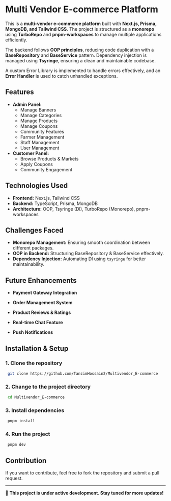 # Multi Vendor E-commerce Platform

This is a **multi-vendor e-commerce platform** built with **Next.js, Prisma, MongoDB, and Tailwind CSS**. The project is structured as a **monorepo** using **TurboRepo** and **pnpm-workspaces** to manage multiple applications efficiently.

The backend follows **OOP principles**, reducing code duplication with a **BaseRepository** and **BaseService** pattern. Dependency injection is managed using **Tsyringe**, ensuring a clean and maintainable codebase.

A custom Error Library is implemented to handle errors effectively, and an **Error Handler** is used to catch unhandled exceptions.

## Features

- **Admin Panel:**
  - Manage Banners
  - Manage Categories
  - Manage Products
  - Manage Coupons
  - Community Features
  - Farmer Management
  - Staff Management
  - User Management
- **Customer Panel:**
  - Browse Products & Markets
  - Apply Coupons
  - Community Engagement

## Technologies Used

- **Frontend:** Next.js, Tailwind CSS
- **Backend:** TypeScript, Prisma, MongoDB
- **Architecture:** OOP, Tsyringe (DI), TurboRepo (Monorepo), pnpm-workspaces

## Challenges Faced

- **Monorepo Management:** Ensuring smooth coordination between different packages.
- **OOP in Backend:** Structuring BaseRepository & BaseService effectively.
- **Dependency Injection:** Automating DI using `tsyringe` for better maintainability.

## Future Enhancements

- **Payment Gateway Integration**
- **Order Management System**
- **Product Reviews & Ratings**

- **Real-time Chat Feature**
- **Push Notifications**

## Installation & Setup

### **1. Clone the repository**

```bash
 git clone https://github.com/TanzimHossain2/Multivendor_E-commerce
```

### **2. Change to the project directory**

```bash
 cd Multivendor_E-commerce
```

### **3. Install dependencies**

```bash
 pnpm install
```

### **4. Run the project**

```bash
 pnpm dev
```

## Contribution

If you want to contribute, feel free to fork the repository and submit a pull request.

---

🚀 **This project is under active development. Stay tuned for more updates!**

